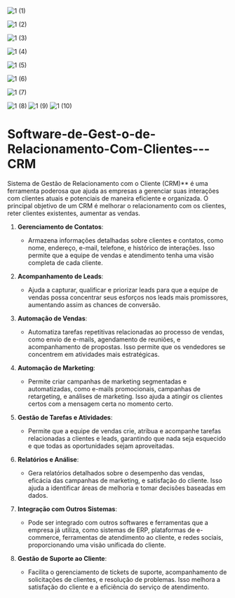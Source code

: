 ![1 (1)](https://github.com/user-attachments/assets/75382e8d-edae-4c35-b9c7-51d2bb393081)

![1 (2)](https://github.com/user-attachments/assets/5f3140e4-aa64-4cf0-827f-8363bbc2cd75)

![1 (3)](https://github.com/user-attachments/assets/bafa5a54-5f32-49f6-b381-ccdd1ad67498)

![1 (4)](https://github.com/user-attachments/assets/e49d810a-f42e-40ad-aee9-e5674cb5babd)

![1 (5)](https://github.com/user-attachments/assets/03fdd44b-995c-4751-a3a4-b0ba5546dfd3)

![1 (6)](https://github.com/user-attachments/assets/33d0208b-fbda-4614-a309-a54b881ae5cd)

![1 (7)](https://github.com/user-attachments/assets/5168922b-389b-4a2e-acb7-20cc892040f1)

![1 (8)](https://github.com/user-attachments/assets/9c4b4317-a655-452b-b5ab-ee6ad96358e1)
![1 (9)](https://github.com/user-attachments/assets/7231646b-b390-4cc1-ac90-5e22b190d73d)
![1 (10)](https://github.com/user-attachments/assets/6421c384-1afe-4367-894b-b23a4700db42)

# Software-de-Gest-o-de-Relacionamento-Com-Clientes---CRM
Sistema de Gestão de Relacionamento com o Cliente (CRM)** é uma ferramenta poderosa que ajuda as empresas a gerenciar suas interações com clientes atuais e potenciais de maneira eficiente e organizada. O principal objetivo de um CRM é melhorar o relacionamento com os clientes, reter clientes existentes, aumentar as vendas.

1. **Gerenciamento de Contatos**: 
   - Armazena informações detalhadas sobre clientes e contatos, como nome, endereço, e-mail, telefone, e histórico de interações. Isso permite que a equipe de vendas e atendimento tenha uma visão completa de cada cliente.

2. **Acompanhamento de Leads**:
   - Ajuda a capturar, qualificar e priorizar leads para que a equipe de vendas possa concentrar seus esforços nos leads mais promissores, aumentando assim as chances de conversão.

3. **Automação de Vendas**:
   - Automatiza tarefas repetitivas relacionadas ao processo de vendas, como envio de e-mails, agendamento de reuniões, e acompanhamento de propostas. Isso permite que os vendedores se concentrem em atividades mais estratégicas.

4. **Automação de Marketing**:
   - Permite criar campanhas de marketing segmentadas e automatizadas, como e-mails promocionais, campanhas de retargeting, e análises de marketing. Isso ajuda a atingir os clientes certos com a mensagem certa no momento certo.

5. **Gestão de Tarefas e Atividades**:
   - Permite que a equipe de vendas crie, atribua e acompanhe tarefas relacionadas a clientes e leads, garantindo que nada seja esquecido e que todas as oportunidades sejam aproveitadas.

6. **Relatórios e Análise**:
   - Gera relatórios detalhados sobre o desempenho das vendas, eficácia das campanhas de marketing, e satisfação do cliente. Isso ajuda a identificar áreas de melhoria e tomar decisões baseadas em dados.

7. **Integração com Outros Sistemas**:
   - Pode ser integrado com outros softwares e ferramentas que a empresa já utiliza, como sistemas de ERP, plataformas de e-commerce, ferramentas de atendimento ao cliente, e redes sociais, proporcionando uma visão unificada do cliente.

8. **Gestão de Suporte ao Cliente**:
   - Facilita o gerenciamento de tickets de suporte, acompanhamento de solicitações de clientes, e resolução de problemas. Isso melhora a satisfação do cliente e a eficiência do serviço de atendimento.



